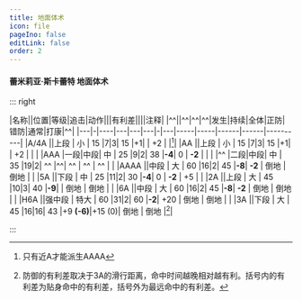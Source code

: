```yaml
---
title: 地面体术
icon: file
pageIno: false
editLink: false
order: 2
---
```

#### 蕾米莉亚·斯卡蕾特 地面体术

::: right

|名称||位置|等级|追击|动作|||有利差||||注释|
|^^||^^|^^|^^|发生|持续|全体|正防|错防|通常|打康|^^|
|---|-|----|---|---|---|-|---|-----|-----|------|------|----------|
|A/4A  ||上段  |  小   |  15   |7|3|  15   |+1|         |    +2    |          |[^1]|
|AA    ||上段  |  小   |  15   |7|3|  15   |+1|         |    +2    |          | |
|AAA   |一段|中段|  中   |  25   |9|2|  38   |**-4**|    0    |  **-2**  |          | |
|^^    |二段|中段|  中   |  35   |19|2|  ^^   |^^|    ^^   |    ^^    |    ^^    | |
|AAAA  ||中段  |  大   |  60   |16|2|  45   |**-8**| **-2**  |   倒地   |   倒地   | |
|5A    ||下段  |  中   |  25   |11|2|  30   |**-4**|    0    |  **-2**  |    +5    | |
|2A    ||上段  |  大   |  45   |10|3|  40   |**-9**|         |   倒地   |   倒地   | |
|6A    ||中段  |  大   |  60   |16|2|  45   |**-8**| **-2**  |   倒地   |   倒地   | |
|H6A   ||强中段 | 特大  |  60   |31|2|  60   |**-2**|   +20   |   倒地   |   倒地   | |
|3A    ||下段  |  大   |  45   |16|16|  43   |+9 **(-6)**|+15 (0)|   倒地   |   倒地   |[^2]|

:::

[^1]: 只有近A才能派生AAAA
[^2]: 防御的有利差取决于3A的滑行距离，命中时间越晚相对越有利。括号内的有利差为贴身命中的有利差，括号外为最远命中的有利差。
